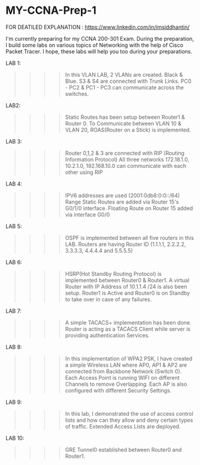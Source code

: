 # MY-CCNA-Prep-1

FOR DEATILED EXPLANATION : https://www.linkedin.com/in/imsiddhantin/

I'm currently preparing for my CCNA 200-301 Exam. During the preparation, I build some labs on various topics of Networking with the help of Cisco Packet Tracer.  I hope, these labs will help you too during your preparations.

LAB 1:
>>>> In this VLAN LAB, 2 VLANs are created. Black & Blue. S3 & S4 are connected with Trunk Links. 
>>>> PC0 - PC2 & PC1 - PC3 can communicate across the switches.

LAB2:
>>>> Static Routes has been setup between Router1 & Router 0.
>>>> To Communicate between VLAN 10 & VLAN 20, ROAS(Router on a Stick) is implemented.

LAB 3:
>>>> Router 0,1,2 & 3 are connected with RIP (Routing Information Protocol) 
>>>> All three networks 172.18.1.0, 10.2.1.0, 192.168.10.0 can communicate with each other using RIP

LAB 4:
>>>> IPV6 addresses are used (2001:0db8:0:0::/64) Range
>>>> Static Routes are added via Router 15's G0/1/0 interface.
>>>> Floating Route on Router 15 added via interface G0/0

LAB 5:
>>>> OSPF is implemented between all five routers in this LAB. 
>>>> Routers are having Router ID (1.1.1.1, 2.2.2.2, 3.3.3.3, 4.4.4.4 and 5.5.5.5)

LAB 6:
>>>> HSRP(Hot Standby Routing Protocol) is implemented between Router0 & Router1.
>>>> A virtual Router with IP Address of 10.1.1.4 /24 is also been setup.
>>>> Router1 is Active and Router0 is on Standby to take over in case of any failures.

LAB 7:
>>>> A simple TACACS+ implementation has been done.
>>>> Router is acting as a TACACS Client while server is providing authentication Services.

LAB 8:
>>>> In this implementation of WPA2 PSK, I have created a simple Wireless LAN where AP0, AP1 & AP2 are connected from Backbone Network (Switch 0). 
>>>> Each Access Point is running WIFI on different Channels to remove Overlapping. Each AP is also configured with different Security Settings.

LAB 9: 
>>>> In this lab, I demonstrated the use of access control lists and how can they allow and deny certain types of traffic.
>>>> Extended Access Lists are deployed.

LAB 10:
>>>> GRE Tunnel0 established between Router0 and Router1. 
